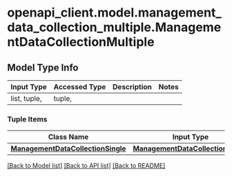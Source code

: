 # openapi_client.model.management_data_collection_multiple.ManagementDataCollectionMultiple

## Model Type Info
Input Type | Accessed Type | Description | Notes
------------ | ------------- | ------------- | -------------
list, tuple,  | tuple,  |  | 

### Tuple Items
Class Name | Input Type | Accessed Type | Description | Notes
------------- | ------------- | ------------- | ------------- | -------------
[**ManagementDataCollectionSingle**](ManagementDataCollectionSingle.md) | [**ManagementDataCollectionSingle**](ManagementDataCollectionSingle.md) | [**ManagementDataCollectionSingle**](ManagementDataCollectionSingle.md) |  | 

[[Back to Model list]](../../README.md#documentation-for-models) [[Back to API list]](../../README.md#documentation-for-api-endpoints) [[Back to README]](../../README.md)

